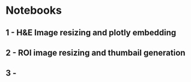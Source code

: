 # Notebooks

## 1 - H&E Image resizing and plotly embedding

## 2 - ROI image resizing and thumbail generation

## 3 - 
